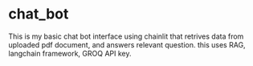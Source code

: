 # chat_bot
This is my basic chat bot interface using chainlit that retrives data from uploaded pdf document, and answers relevant question.
this uses RAG, langchain framework, GROQ API key.
